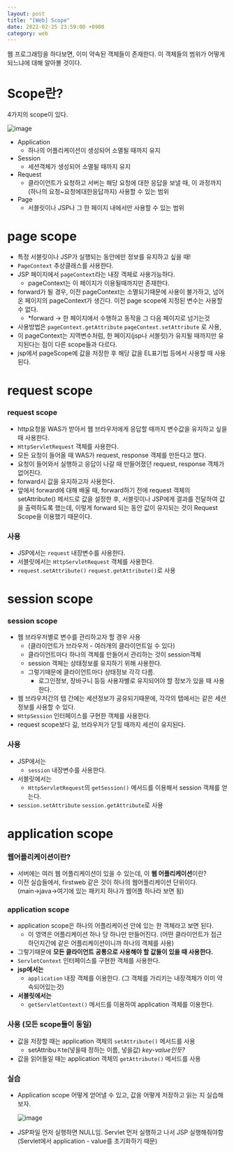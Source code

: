 ```yaml
---
layout: post
title: "[Web] Scope"
date: 2022-02-25 23:59:00 +0900
category: web
---
```

웹 프로그래밍을 하다보면, 이미 약속된 객체들이 존재한다. 이 객체들의 범위가 어떻게 되느냐에 대해 알아볼 것이다. 

# Scope란?

4가지의 scope이 있다.

![image](https://user-images.githubusercontent.com/75327385/155664231-f25dfc96-25c0-47b7-bed2-5b3ad3c72149.png)


- Application
    - 하나의 어플리케이션이 생성되어 소멸될 때까지 유지
- Session
    - 세션객체가 생성되어 소멸될 때까지 유지
- Request
    - 클라이언트가 요청하고 서버는 해당 요청에 대한 응답을 보낼 때, 이 과정까지 (하나의 요청~요청에대한응답까지) 사용할 수 있는 범위
- Page
    - 서블릿이나 JSP나 그 한 페이지 내에서만 사용할 수 있는 범위

# page scope

- 특정 서블릿이나 JSP가 실행되는 동안에만 정보를 유지하고 싶을 때!
- `PageContext` 추상클래스를 사용한다.
- JSP 페이지에서 `pageContext`라는 내장 객체로 사용가능하다.
    - pageContext는 이 페이지가 이용될때까지만 존재한다.
- forward가 될 경우, 이전 pageContext는 소멸되기때문에 사용이 불가하고, 넘어온 페이지의 pageContext가 생긴다. 이전 page scope에 지정된 변수는 사용할 수 없다.
    - *forward → 한 페이지에서 수행하고 동작을 그 다음 페이지로 넘기는것
- 사용방법은 `pageContext.getAttribute`  `pageContext.setAttribute` 로 사용,
- 이 pageContext는 지역변수처럼, 한 페이지(jsp나 서블릿)가 유지될 때까지만 유지된다는 점이 다른 scope들과 다르다.
- jsp에서 pageScope에 값을 저장한 후 해당 값을 EL표기법 등에서 사용할 때 사용된다.

# request scope

### request scope

- http요청을 WAS가 받아서 웹 브라우저에게 응답할 때까지 변수값을 유지하고 싶을 때 사용한다.
- `HttpServletRequest` 객체를 사용한다.
- 모든 요청이 들어올 때 WAS가 request, response 객체를 만든다고 했다.
- 요청이 들어와서 실행하고 응답이 나갈 때 만들어졌던 request, response 객체가 없어진다.
- forward시 값을 유지하고자 사용한다.
- 앞에서 forward에 대해 배울 때, forward하기 전에 request 객체의 setAttribute() 메서드로 값을 설정한 후, 서블릿이나 JSP에게 결과를 전달하여 값을 출력하도록 했는데, 이렇게 forward 되는 동안 값이 유지되는 것이 Request Scope을 이용했기 때문이다.

### 사용

- JSP에서는 `request` 내장변수를 사용한다.
- 서블릿에서는 `HttpServletRequest` 객체를 사용한다.
- `request.setAttribute()` `request.getAttribute()`로 사용

# session scope

### session scope

- 웹 브라우저별로 변수를 관리하고자 할 경우 사용
    - (클라이언트가 브라우저 - 여러개의 클라이언트일 수 있다)
    - 클라이언트마다 하나의 객체를 만들어서 관리하는 것이 session객체
    - session 객체는 상태정보를 유지하기 위해 사용한다.
    - 그렇기때문에 클라이언트마다 상태정보 각각 다름.
        - 로그인정보, 장바구니 등등 사용자별로 유지되어야 할 정보가 있을 때 사용한다.
- 웹 브라우저간의 탭 간에는 세션정보가 공유되기때문에, 각각의 탭에서는 같은 세션정보를 사용할 수 있다.
- `HttpSession` 인터페이스를 구현한 객체를 사용한다.
- request scope보다 긺, 브라우저가 닫힐 때까지 세션이 유지된다.

### 사용

- JSP에서는
    - `session` 내장변수를 사용한다.
- 서블릿에서는
    - `HttpServletRequest`의 `getSession()` 메서드를 이용해서 session 객체를 얻는다.
- `session.setAttribute` `session.getAttribute`로 사용

# application scope

### 웹어플리케이션이란?

- 서버에는 여러 웹 어플리케이션이 있을 수 있는데, 이 **웹 어플리케이션**이란?
- 이전 실습들에서, firstweb 같은 것이 하나의 웹어플리케이션 단위이다. 
(main→java→여기에 있는 패키지 하나가 웹어플 하나라 보면 됨)

### application scope

- application scope은 하나의 어플리케이션 안에 있는 한 객체라고 보면 된다.
    - 이 영역은 어플리케이션 하나 당 하나만 만들어진다. (어떤 클라이언트가 접근하던지간에 같은 어플리케이션이니까 하나의 객체를 사용)
- 그렇기때문에 **모든 클라이언트 공통으로 사용해야 할 값들이 있을 때 사용한다.**
- `ServletContext` 인터페이스를 구현한 객체를 사용한다.
- **jsp에서는**
    - `application` 내장 객체를 이용한다. (그 객체를 가리키는 내장객체가 이미 약속되어있는것)
- **서블릿에서는**
    - `getServletContext()` 메서드를 이용하여 application 객체를 이용한다.

### 사용 (모든 scope들이 동일)

- 값을 저장할 때는 application 객체의 `setAttribute()` 메서드를 사용
    - setAttribuㅈte(넣을때 정하는 이름, 넣을값) *key-value인듯?*
- 값을 읽어들일 때는 application 객체의 `getAttribute()` 메서드를 사용

### 실습

- Application scope 어떻게 얻어낼 수 있고, 값을 어떻게 저장하고 읽는 지 실습해보자.
    
    ![image](https://user-images.githubusercontent.com/75327385/155664291-af8d9e00-ccfe-4b95-a830-984f2e2d71f6.png)
    
- JSP파일 먼저 실행하면 NULL임. Servlet 먼저 실행하고 나서 JSP 실행해줘야함 (Servlet에서 application - value를 초기화하기 때문)